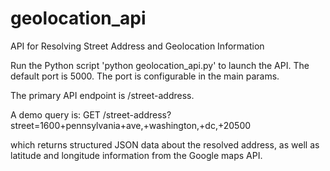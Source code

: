 # geolocation_api
API for Resolving Street Address and Geolocation Information

Run the Python script 'python geolocation_api.py' to launch the API. The default port is 5000. The port is configurable in the main params.

The primary API endpoint is /street-address.

A demo query is:
GET /street-address?street=1600+pennsylvania+ave,+washington,+dc,+20500

which returns structured JSON data about the resolved address, as well as latitude and longitude information from the Google maps API.